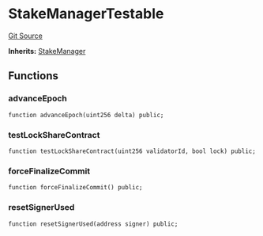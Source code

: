 # StakeManagerTestable
[Git Source](https://github.com/TOKnetwork/contracts/blob/155f729fd8db0676297384375468d4d45b8aa44e/contracts/test/StakeManagerTestable.sol)

**Inherits:**
[StakeManager](/contracts/staking/stakeManager/StakeManager.sol/contract.StakeManager.md)


## Functions
### advanceEpoch


```solidity
function advanceEpoch(uint256 delta) public;
```

### testLockShareContract


```solidity
function testLockShareContract(uint256 validatorId, bool lock) public;
```

### forceFinalizeCommit


```solidity
function forceFinalizeCommit() public;
```

### resetSignerUsed


```solidity
function resetSignerUsed(address signer) public;
```

